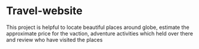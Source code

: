 # Travel-website
This project is helpful to locate beautiful places around globe, estimate the approximate price for the vaction, adventure activities which held over there and review who have visited the places
